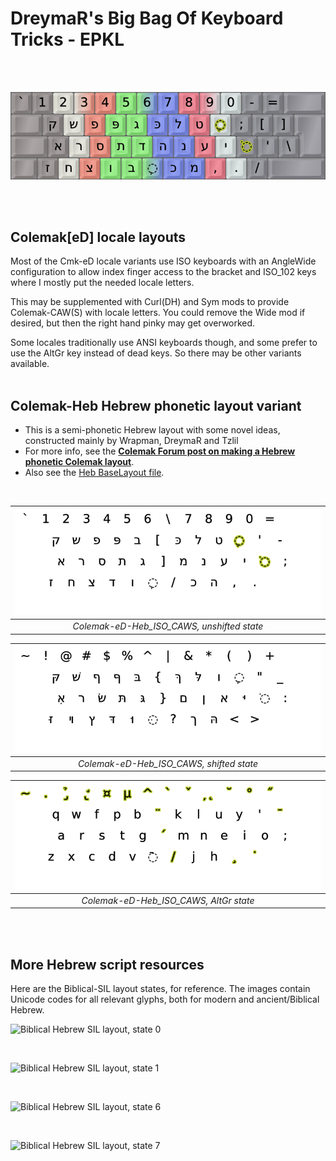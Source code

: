 DreymaR's Big Bag Of Keyboard Tricks - EPKL
===========================================
<br><br>

![EPKL help image for Colemak-eD-Heb Angle-ISO](./Cmk-Heb_ISO-Angle_s0_EPKL.png)

<br><br>

Colemak[eD] locale layouts
--------------------------
Most of the Cmk-eD locale variants use ISO keyboards with an AngleWide configuration to allow index finger access to the bracket and ISO_102 keys where I mostly put the needed locale letters.

This may be supplemented with Curl(DH) and Sym mods to provide Colemak-CAW(S) with locale letters. You could remove the Wide mod if desired, but then the right hand pinky may get overworked.

Some locales traditionally use ANSI keyboards though, and some prefer to use the AltGr key instead of dead keys. So there may be other variants available.
<br><br>

Colemak-Heb Hebrew phonetic layout variant
------------------------------------------
- This is a semi-phonetic Hebrew layout with some novel ideas, constructed mainly by Wrapman, DreymaR and Tzlil
- For more info, see the **[Colemak Forum post on making a Hebrew phonetic Colemak layout][HebFor]**.
- Also see the [Heb BaseLayout file][HebLay].
<br>

|![EPKL help image for Colemak-eD-Heb CAWS on an ISO board, unshifted state](./Cmk-eD-Heb_ISO_CurlAWideSym/state0.png)|
|   :---:   |
|_Colemak-eD-Heb_ISO_CAWS, unshifted state_|

|![EPKL help image for Colemak-eD-Heb CAWS on an ISO board, shifted state](./Cmk-eD-Heb_ISO_CurlAWideSym/state1.png)|
|   :---:   |
|_Colemak-eD-Heb_ISO_CAWS, shifted state_|

|![EPKL help image for Colemak-eD-Heb CAWS on an ISO board, AltGr state](./Cmk-eD-Heb_ISO_CurlAWideSym/state6.png)|
|   :---:   |
|_Colemak-eD-Heb_ISO_CAWS, AltGr state_|

<br><br>

More Hebrew script resources
----------------------------
Here are the Biblical-SIL layout states, for reference. The images contain Unicode codes for all relevant glyphs, both for modern and ancient/Biblical Hebrew.
<br>

![Biblical Hebrew SIL layout, state 0](https://raw.githubusercontent.com/DreymaR/BigBagKbdTrix/master/docs/res/div/Glyphs/Hebrew/BiblicalHebrew-SIL_state0.png)

<br>

![Biblical Hebrew SIL layout, state 1](https://raw.githubusercontent.com/DreymaR/BigBagKbdTrix/master/docs/res/div/Glyphs/Hebrew/BiblicalHebrew-SIL_state1.png)

<br>

![Biblical Hebrew SIL layout, state 6](https://raw.githubusercontent.com/DreymaR/BigBagKbdTrix/master/docs/res/div/Glyphs/Hebrew/BiblicalHebrew-SIL_state6.png)

<br>

![Biblical Hebrew SIL layout, state 7](https://raw.githubusercontent.com/DreymaR/BigBagKbdTrix/master/docs/res/div/Glyphs/Hebrew/BiblicalHebrew-SIL_state7.png)


[HebFor]: https://forum.colemak.com/topic/1458-locale-colemak-variants-for-several-countries-the-edreymar-way/#p19971 (HebMak discussed on the Colemak Forum)
[HebLay]: ../BaseLayout_Cmk-eD-Heb.ini (the Colemak-eD-Heb EPKL BaseLayout file)
